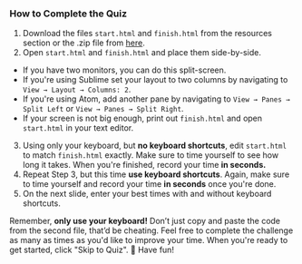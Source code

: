 ### How to Complete the Quiz

1. Download the files `start.html` and `finish.html` from the resources section or the .zip file from [here](http://udacity.github.io/fend/lessons/L4/concepts/04-keyboard-shortcuts/keyboard-shortcuts.zip).
2. Open `start.html` and `finish.html` and place them side-by-side.

 * If you have two monitors, you can do this split-screen.
 * If you're using Sublime set your layout to two columns by navigating to `View → Layout → Columns: 2`.
 * If you're using Atom, add another pane by navigating to `View → Panes → Split Left` or `View → Panes → Split Right`.
 * If your screen is not big enough, print out `finish.html` and open `start.html` in your text editor.

3. Using only your keyboard, but **no keyboard shortcuts**, edit `start.html` to match `finish.html` exactly. Make sure to time yourself to see how long it takes. When you're finished, record your time **in seconds.**
4. Repeat Step 3, but this time **use keyboard shortcuts**. Again, make sure to time yourself and record your time **in seconds** once you're done.
5. On the next slide, enter your best times with and without keyboard shortcuts.

Remember, **only use your keyboard!** Don’t just copy and paste the code from the second file, that’d be cheating. Feel free to complete the challenge as many as times as you'd like to improve your time. When you're ready to get started, click "Skip to Quiz". 👟  Have fun!